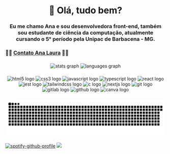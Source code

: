 <h1 align="center">👾 Olá, tudo bem?</h1>

###
<h3 align="center">Eu me chamo Ana e sou desenvolvedora front-end, também sou estudante de ciência da computação, atualmente cursando o 5° período pela Unipac de Barbacena - MG.</h3>

###
### 👩‍💻 [Contato Ana Laura](https://alofrrr.github.io/Card-AnaLaura-RGB/) 👩‍💻

###
<div align="center">
  <img src="https://github-readme-stats.vercel.app/api?hide_title=false&hide_rank=false&show_icons=true&include_all_commits=true&count_private=true&disable_animations=false&theme=dracula&locale=pt-br&hide_border=false&username=alofrrr" height="150" alt="stats graph"  />
  <img src="https://github-readme-stats.vercel.app/api/top-langs?locale=pt-br&hide_title=false&layout=compact&card_width=320&langs_count=5&theme=dracula&hide_border=false&username=alofrrr" height="150" alt="languages graph"  />
</div>

###
<div align="center">
  <img src="https://cdn.jsdelivr.net/gh/devicons/devicon/icons/html5/html5-original.svg" height="46" width="62" alt="html5 logo"  />
  <img src="https://cdn.jsdelivr.net/gh/devicons/devicon/icons/css3/css3-original.svg" height="46" width="62" alt="css3 logo"  />
  <img src="https://cdn.jsdelivr.net/gh/devicons/devicon/icons/javascript/javascript-original.svg" height="46" width="62" alt="javascript logo"  />
  <img src="https://cdn.jsdelivr.net/gh/devicons/devicon/icons/typescript/typescript-original.svg" height="46" width="62" alt="typescript logo"  />
  <img src="https://cdn.jsdelivr.net/gh/devicons/devicon/icons/react/react-original.svg" height="46" width="62" alt="react logo"  />
  <img src="https://cdn.jsdelivr.net/gh/devicons/devicon/icons/jest/jest-plain.svg" height="46" width="62" alt="jest logo"  />
  <img src="https://cdn.jsdelivr.net/gh/devicons/devicon/icons/tailwindcss/tailwindcss-original-wordmark.svg" height="46" width="62" alt="tailwindcss logo"  />
  <img src="https://cdn.jsdelivr.net/gh/devicons/devicon/icons/c/c-original.svg" height="46" width="62" alt="c logo"  />
  <img src="https://cdn.jsdelivr.net/gh/devicons/devicon/icons/nextjs/nextjs-original.svg" height="46" width="62" alt="nextjs logo"  />
  <img src="https://cdn.jsdelivr.net/gh/devicons/devicon/icons/git/git-original.svg" height="46" width="62" alt="git logo"  />
  <img src="https://cdn.jsdelivr.net/gh/devicons/devicon/icons/gitlab/gitlab-original.svg" height="46" width="62" alt="gitlab logo"  />
  <img src="https://cdn.jsdelivr.net/gh/devicons/devicon/icons/github/github-original.svg" height="46" width="62" alt="github logo"  />
  <img src="https://cdn.jsdelivr.net/gh/devicons/devicon/icons/canva/canva-original.svg" height="46" width="62" alt="canva logo"  />
</div>

###
![Snake animation](https://github.com/alofrrr/alofrrr/blob/output/github-contribution-grid-snake.svg)

###
[![spotify-github-profile](https://spotify-github-profile.vercel.app/api/view?uid=21r2m7lynhuym3ccifqdwl5wi&cover_image=true&theme=novatorem&bar_color=ffffff&bar_color_cover=true)](https://github.com/kittinan/spotify-github-profile)
<img src="https://profile-counter.glitch.me/alofrrr/count.svg?" align="flex-end"/>

